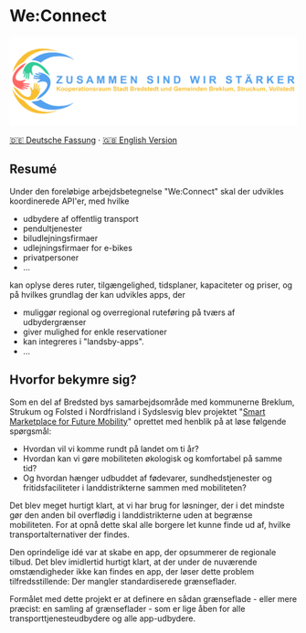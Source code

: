 # We:Connect

![BBSV](assets/logo_transparent-2048x635.png)

[🇩🇪 Deutsche Fassung](README-de.md) · [🇬🇧 English Version](README.md)

## Resumé

Under den foreløbige arbejdsbetegnelse "We:Connect" skal der udvikles koordinerede API'er, med hvilke

* udbydere af offentlig transport
* pendultjenester
* biludlejningsfirmaer
* udlejningsfirmaer for e-bikes
* privatpersoner
* ...

kan oplyse deres ruter, tilgængelighed, tidsplaner, kapaciteter og priser, og på hvilkes grundlag der kan udvikles apps,
der

* muliggør regional og overregional ruteføring på tværs af udbydergrænser
* giver mulighed for enkle reservationer
* kan integreres i "landsby-apps".
* ...

## Hvorfor bekymre sig?

Som en del af Bredsted bys samarbejdsområde med kommunerne Breklum, Strukum og Folsted i Nordfrisland i Sydslesvig blev
projektet "[Smart Marketplace for Future Mobility](https://www.smarter-marktplatz-bredstedt.de/)" oprettet med henblik
på at løse følgende spørgsmål:

* Hvordan vil vi komme rundt på landet om ti år?
* Hvordan kan vi gøre mobiliteten økologisk og komfortabel på samme tid?
* Og hvordan hænger udbuddet af fødevarer, sundhedstjenester og fritidsfaciliteter i landdistrikterne sammen med
  mobiliteten?

Det blev meget hurtigt klart, at vi har brug for løsninger, der i det mindste gør den anden bil overflødig i
landdistrikterne uden at begrænse mobiliteten. For at opnå dette skal alle borgere let kunne finde ud af, hvilke
transportalternativer der findes.

Den oprindelige idé var at skabe en app, der opsummerer de regionale tilbud. Det blev imidlertid hurtigt klart, at der
under de nuværende omstændigheder ikke kan findes en app, der løser dette problem tilfredsstillende: Der mangler
standardiserede grænseflader.

Formålet med dette projekt er at definere en sådan grænseflade - eller mere præcist: en samling af grænseflader - som er
lige åben for alle transporttjenesteudbydere og alle app-udbydere.
